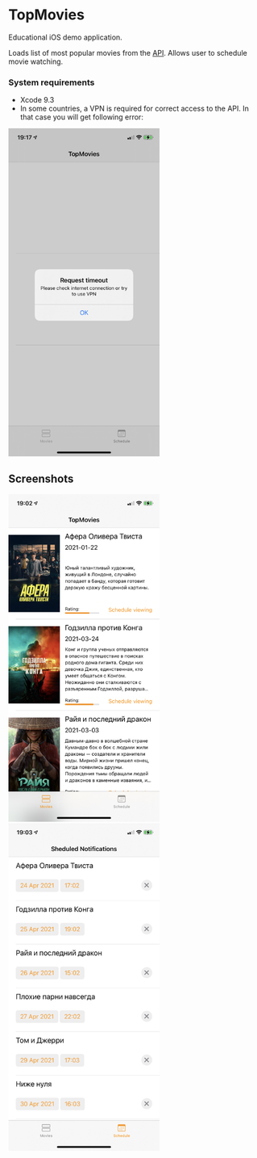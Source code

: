 # TopMovies

Educational iOS demo application.

Loads list of most popular movies from the [API](https://www.themoviedb.org/documentation/api). 
Allows user to schedule movie watching. 

### System requirements 
- Xcode 9.3
- In some countries, a VPN is required for correct access to the API. In that case you will get following error:

<img src="https://github.com/panandafog/TopMovies/blob/main/Images/screen3.PNG" width="300">

## Screenshots
<img src="https://github.com/panandafog/TopMovies/blob/main/Images/screen1.PNG" width="300">
<img src="https://github.com/panandafog/TopMovies/blob/main/Images/screen2.PNG" width="300">
